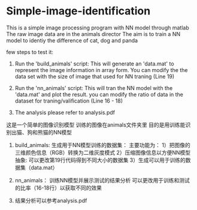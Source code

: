 # Simple-image-identification

This is a simple image processing program with NN model through matlab
The raw image data are in the animals director
The aim is to train a NN model to identiy the difference of cat, dog and panda

few steps to test it:

1. Run the 'build_animals' script:
This will generate an 'data.mat' to represent the image information in array form.
You can modify the the data set with the size of image that used for NN traning (Line 19)

2. Run the 'nn_animals' script:
This will tran the NN model with the 'data.mat' and plot the result.
you can modify the ratio of data in the dataset for traning/valification (Line 16 - 18)

3. The analysis please refer to analysis.pdf

这是一个简单的图像识别模型
训练的图像在animals文件夹里
目的是用训练能识别出猫、狗和熊猫的NN模型

1. build_animals:
生成用于NN模型训练的数据集：
主要功能为：
1）把图像的三维颜色信息（RGB）转换为二维灰度模式
2）压缩图像信息以方便NN模型抽象:
可以更改第19行代码得到不同大小的数据集
3）生成可以用于训练的数据集（data.mat）

2. nn_animals：
训练NN模型并展示测试的结果分析
可以更改用于训练和测试的比率（16-18行）以获取不同的效果

3. 结果分析可以参考analysis.pdf
